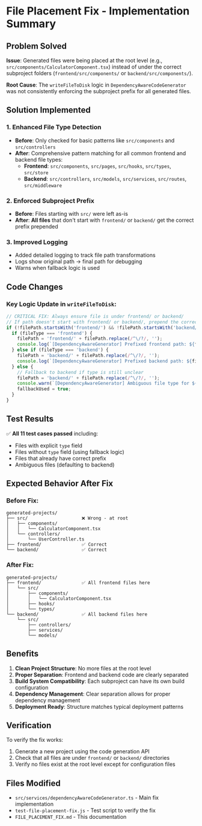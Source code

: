 # File Placement Fix - Implementation Summary

## Problem Solved

**Issue**: Generated files were being placed at the root level (e.g., `src/components/CalculatorComponent.tsx`) instead of under the correct subproject folders (`frontend/src/components/` or `backend/src/components/`).

**Root Cause**: The `writeFileToDisk` logic in `DependencyAwareCodeGenerator` was not consistently enforcing the subproject prefix for all generated files.

## Solution Implemented

### 1. Enhanced File Type Detection
- **Before**: Only checked for basic patterns like `src/components` and `src/controllers`
- **After**: Comprehensive pattern matching for all common frontend and backend file types:
  - **Frontend**: `src/components`, `src/pages`, `src/hooks`, `src/types`, `src/store`
  - **Backend**: `src/controllers`, `src/models`, `src/services`, `src/routes`, `src/middleware`

### 2. Enforced Subproject Prefix
- **Before**: Files starting with `src/` were left as-is
- **After**: **All files** that don't start with `frontend/` or `backend/` get the correct prefix prepended

### 3. Improved Logging
- Added detailed logging to track file path transformations
- Logs show original path → final path for debugging
- Warns when fallback logic is used

## Code Changes

### Key Logic Update in `writeFileToDisk`:

```typescript
// CRITICAL FIX: Always ensure file is under frontend/ or backend/
// If path doesn't start with frontend/ or backend/, prepend the correct prefix
if (!filePath.startsWith('frontend/') && !filePath.startsWith('backend/')) {
  if (fileType === 'frontend') {
    filePath = 'frontend/' + filePath.replace(/^\/?/, '');
    console.log(`[DependencyAwareGenerator] Prefixed frontend path: ${file.path} -> ${filePath}`);
  } else if (fileType === 'backend') {
    filePath = 'backend/' + filePath.replace(/^\/?/, '');
    console.log(`[DependencyAwareGenerator] Prefixed backend path: ${file.path} -> ${filePath}`);
  } else {
    // Fallback to backend if type is still unclear
    filePath = 'backend/' + filePath.replace(/^\/?/, '');
    console.warn(`[DependencyAwareGenerator] Ambiguous file type for ${file.path}, defaulting to backend`);
    fallbackUsed = true;
  }
}
```

## Test Results

✅ **All 11 test cases passed** including:
- Files with explicit `type` field
- Files without `type` field (using fallback logic)
- Files that already have correct prefix
- Ambiguous files (defaulting to backend)

## Expected Behavior After Fix

### Before Fix:
```
generated-projects/
├── src/                    ❌ Wrong - at root
│   ├── components/
│   │   └── CalculatorComponent.tsx
│   └── controllers/
│       └── UserController.ts
├── frontend/               ✅ Correct
└── backend/                ✅ Correct
```

### After Fix:
```
generated-projects/
├── frontend/               ✅ All frontend files here
│   └── src/
│       ├── components/
│       │   └── CalculatorComponent.tsx
│       ├── hooks/
│       └── types/
└── backend/                ✅ All backend files here
    └── src/
        ├── controllers/
        ├── services/
        └── models/
```

## Benefits

1. **Clean Project Structure**: No more files at the root level
2. **Proper Separation**: Frontend and backend code are clearly separated
3. **Build System Compatibility**: Each subproject can have its own build configuration
4. **Dependency Management**: Clear separation allows for proper dependency management
5. **Deployment Ready**: Structure matches typical deployment patterns

## Verification

To verify the fix works:
1. Generate a new project using the code generation API
2. Check that all files are under `frontend/` or `backend/` directories
3. Verify no files exist at the root level except for configuration files

## Files Modified

- `src/services/dependencyAwareCodeGenerator.ts` - Main fix implementation
- `test-file-placement-fix.js` - Test script to verify the fix
- `FILE_PLACEMENT_FIX.md` - This documentation 